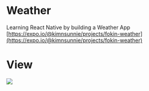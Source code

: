 # Weather
Learning React Native by building a Weather App   
[https://expo.io/@kimnsunnie/projects/fokin-weather](https://expo.io/@kimnsunnie/projects/fokin-weather)
   
   
# View
![](https://images.velog.io/images/nsunny0908/post/37627ce1-2bea-4c9f-98b8-9351b66f6d63/KakaoTalk_20201224_042247092.png)
